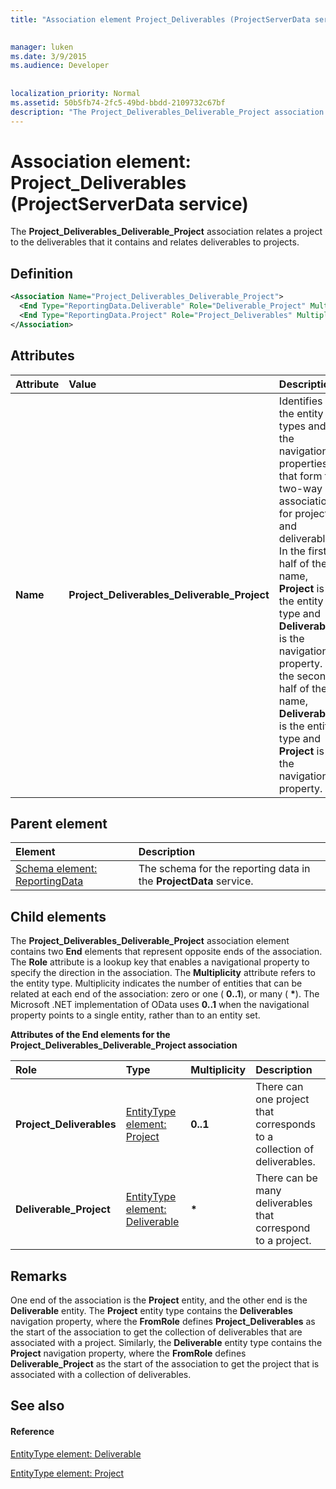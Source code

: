```yaml
---
title: "Association element Project_Deliverables (ProjectServerData service)"

 
manager: luken
ms.date: 3/9/2015
ms.audience: Developer
 
 
localization_priority: Normal
ms.assetid: 50b5fb74-2fc5-49bd-bbdd-2109732c67bf
description: "The Project_Deliverables_Deliverable_Project association relates a project to the deliverables that it contains and relates deliverables to projects."
---
```


# Association element: Project_Deliverables (ProjectServerData service)

The **Project_Deliverables_Deliverable_Project** association relates a project to the deliverables that it contains and relates deliverables to projects. 
  
## Definition

```XML
<Association Name="Project_Deliverables_Deliverable_Project">
  <End Type="ReportingData.Deliverable" Role="Deliverable_Project" Multiplicity="*" />
  <End Type="ReportingData.Project" Role="Project_Deliverables" Multiplicity="0..1" />
</Association>
```

## Attributes

|**Attribute**|**Value**|**Description**|
|:-----|:-----|:-----|
|**Name** <br/> |**Project_Deliverables_Deliverable_Project** <br/> |Identifies the entity types and the navigation properties that form the two-way association for projects and deliverables. In the first half of the name, **Project** is the entity type and **Deliverables** is the navigation property. In the second half of the name, **Deliverable** is the entity type and **Project** is the navigation property.  <br/> |
   
## Parent element

|**Element**|**Description**|
|:-----|:-----|
|[Schema element: ReportingData](schema-reportingdata-projectdata-service.md) <br/> |The schema for the reporting data in the **ProjectData** service.  <br/> |
   
## Child elements

The **Project_Deliverables_Deliverable_Project** association element contains two **End** elements that represent opposite ends of the association. The **Role** attribute is a lookup key that enables a navigational property to specify the direction in the association. The **Multiplicity** attribute refers to the entity type. Multiplicity indicates the number of entities that can be related at each end of the association: zero or one ( **0..1**), or many ( **\***). The Microsoft .NET implementation of OData uses **0..1** when the navigational property points to a single entity, rather than to an entity set. 
  
**Attributes of the End elements for the Project_Deliverables_Deliverable_Project association**

|**Role**|**Type**|**Multiplicity**|**Description**|
|:-----|:-----|:-----|:-----|
|**Project_Deliverables** <br/> |[EntityType element: Project](entitytype-project-projectdata-service.md) <br/> |**0..1** <br/> |There can one project that corresponds to a collection of deliverables.  <br/> |
|**Deliverable_Project** <br/> |[EntityType element: Deliverable](entitytype-deliverable-projectdata-service.md) <br/> |**\*** <br/> |There can be many deliverables that correspond to a project.  <br/> |
   
## Remarks

One end of the association is the **Project** entity, and the other end is the **Deliverable** entity. The **Project** entity type contains the **Deliverables** navigation property, where the **FromRole** defines **Project_Deliverables** as the start of the association to get the collection of deliverables that are associated with a project. Similarly, the **Deliverable** entity type contains the **Project** navigation property, where the **FromRole** defines **Deliverable_Project** as the start of the association to get the project that is associated with a collection of deliverables. 
  
## See also

#### Reference

[EntityType element: Deliverable](entitytype-deliverable-projectdata-service.md)
  
[EntityType element: Project](entitytype-project-projectdata-service.md)

